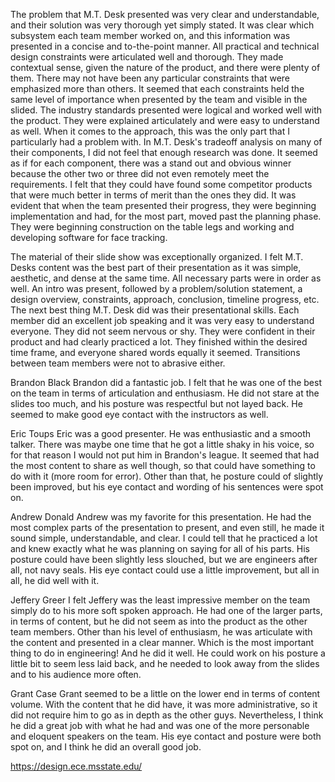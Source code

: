 The problem that M.T. Desk presented was very clear and understandable, and their solution was very thorough yet simply stated. It was clear which subsystem each team member worked on, and this information was presented in a concise and to-the-point manner.  All practical and technical design constraints were articulated well and thorough. They made contextual sense, given the nature of the product, and there were plenty of them. There may not have been any particular constraints that were emphasized more than others. It seemed that each constraints held the same level of importance when presented by the team and visible in the slided. The industry standards presented were logical and worked well with the product. They were explained articulately and were easy to understand as well. When it comes to the approach, this was the only part that I particularly had a problem with. In M.T. Desk's tradeoff analysis on many of their components, I did not feel that enough research was done. It seemed as if for each component, there was a stand out and obvious winner because the other two or three did not even remotely meet the requirements. I felt that they could have found some competitor products that were much better in terms of merit than the ones they did. It was evident that when the team presented their progress, they were beginning implementation and had, for the most part, moved past the planning phase. They were beginning construction on the table legs and working and developing software for face tracking. 

The material of their slide show was exceptionally organized. I felt M.T. Desks content was the best part of their presentation as it was simple, aesthetic, and dense at the same time. All necessary parts were in order as well. An intro was present, followed by a problem/solution statement, a design overview, constraints, approach, conclusion, timeline progress, etc. The next best thing M.T. Desk did was their presentational skills. Each member did an excellent job speaking and it was very easy to understand everyone. They did not seem nervous or shy. They were confident in their product and had clearly practiced a lot. They finished within the desired time frame, and everyone shared words equally it seemed. Transitions between team members were not to abrasive either. 

Brandon Black
Brandon did a fantastic job. I felt that he was one of the best on the team in terms of articulation and enthusiasm. He did not stare at the slides too much, and his posture was respectful but not layed back. He seemed to make good eye contact with the instructors as well.

Eric Toups
Eric was a good presenter. He was enthusiastic and a smooth talker. There was maybe one time that he got a little shaky in his voice, so for that reason I would not put him in Brandon's league. It seemed that had the most content to share as well though, so that could have something to do with it (more room for error). Other than that, he posture could of slightly been improved, but his eye contact and wording of his sentences were spot on.

Andrew Donald
Andrew was my favorite for this presentation. He had the most complex parts of the presentation to present, and even still, he made it sound simple, understandable, and clear. I could tell that he practiced a lot and knew exactly what he was planning on saying for all of his parts. His posture could have been slightly less slouched, but we are engineers after all, not navy seals. His eye contact could use a little improvement, but all in all, he did well with it.

Jeffery Greer
I felt Jeffery was the least impressive member on the team simply do to his more soft spoken approach. He had one of the larger parts, in terms of content, but he did not seem as into the product as the other team members. Other than his level of enthusiasm, he was articulate with the content and presented in a clear manner. Which is the most important thing to do in engineering! And he did it well. He could work on his posture a little bit to seem less laid back, and he needed to look away from the slides and to his audience more often.

Grant Case
Grant seemed to be a little on the lower end in terms of content volume. With the content that he did have, it was more administrative, so it did not require him to go as in depth as the other guys. Nevertheless, I think he did a great job with what he had and was one of the more personable and eloquent speakers on the team. His eye contact and posture were both spot on, and I think he did an overall good job. 


https://design.ece.msstate.edu/

